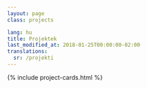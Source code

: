 ```yaml
---
layout: page
class: projects

lang: hu
title: Projektek
last_modified_at: 2018-01-25T00:00:00-02:00
translations:
  sr: /projekti
---
```

{% include project-cards.html %}
